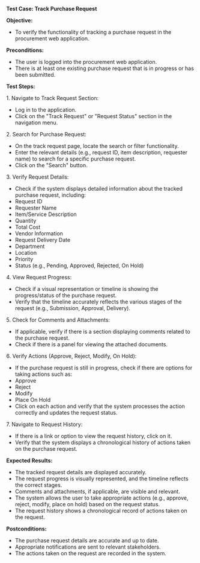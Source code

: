 ﻿**Test Case: Track Purchase Request**

**Objective:**

- To verify the functionality of tracking a purchase request in the procurement web application.

**Preconditions:**

- The user is logged into the procurement web application.
- There is at least one existing purchase request that is in progress or has been submitted.

**Test Steps:**

1\. Navigate to Track Request Section:

- Log in to the application.
- Click on the "Track Request" or "Request Status" section in the navigation menu.

2\. Search for Purchase Request:

- On the track request page, locate the search or filter functionality.
- Enter the relevant details (e.g., request ID, item description, requester name) to search for a specific purchase request.
- Click on the "Search" button.

3\. Verify Request Details:

- Check if the system displays detailed information about the tracked purchase request, including:
- Request ID
- Requester Name
- Item/Service Description
- Quantity
- Total Cost
- Vendor Information
- Request Delivery Date
- Department
- Location
- Priority
- Status (e.g., Pending, Approved, Rejected, On Hold)

4\. View Request Progress:

- Check if a visual representation or timeline is showing the progress/status of the purchase request.
- Verify that the timeline accurately reflects the various stages of the request (e.g., Submission, Approval, Delivery).

5\. Check for Comments and Attachments:

- If applicable, verify if there is a section displaying comments related to the purchase request.
- Check if there is a panel for viewing the attached documents.

6\. Verify Actions (Approve, Reject, Modify, On Hold):

- If the purchase request is still in progress, check if there are options for taking actions such as:
- Approve
- Reject
- Modify
- Place On Hold
- Click on each action and verify that the system processes the action correctly and updates the request status.

7\. Navigate to Request History:

- If there is a link or option to view the request history, click on it.
- Verify that the system displays a chronological history of actions taken on the purchase request.

**Expected Results:**

- The tracked request details are displayed accurately.
- The request progress is visually represented, and the timeline reflects the correct stages.
- Comments and attachments, if applicable, are visible and relevant.
- The system allows the user to take appropriate actions (e.g., approve, reject, modify, place on hold) based on the request status.
- The request history shows a chronological record of actions taken on the request.

**Postconditions:**

- The purchase request details are accurate and up to date.
- Appropriate notifications are sent to relevant stakeholders.
- The actions taken on the request are recorded in the system.
